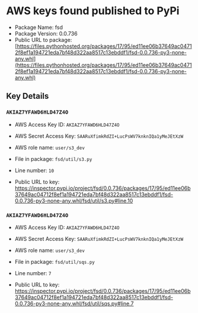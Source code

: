 # AWS keys found published to PyPi

* Package Name: fsd
* Package Version: 0.0.736
* Public URL to package: [https://files.pythonhosted.org/packages/17/95/ed11ee06b37649ac04712f8ef1a194721eda7bf48d322aa8517c13ebddf1/fsd-0.0.736-py3-none-any.whl](https://files.pythonhosted.org/packages/17/95/ed11ee06b37649ac04712f8ef1a194721eda7bf48d322aa8517c13ebddf1/fsd-0.0.736-py3-none-any.whl)

## Key Details

### `AKIAZ7YFAWD6HLD47Z4O`

* AWS Access Key ID: `AKIAZ7YFAWD6HLD47Z4O`
* AWS Secret Access Key: `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` 
* AWS role name: `user/s3_dev`
* File in package: `fsd/util/s3.py`
* Line number: `10`

* Public URL to key: https://inspector.pypi.io/project/fsd/0.0.736/packages/17/95/ed11ee06b37649ac04712f8ef1a194721eda7bf48d322aa8517c13ebddf1/fsd-0.0.736-py3-none-any.whl/fsd/util/s3.py#line.10



### `AKIAZ7YFAWD6HLD47Z4O`

* AWS Access Key ID: `AKIAZ7YFAWD6HLD47Z4O`
* AWS Secret Access Key: `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` 
* AWS role name: `user/s3_dev`
* File in package: `fsd/util/sqs.py`
* Line number: `7`

* Public URL to key: https://inspector.pypi.io/project/fsd/0.0.736/packages/17/95/ed11ee06b37649ac04712f8ef1a194721eda7bf48d322aa8517c13ebddf1/fsd-0.0.736-py3-none-any.whl/fsd/util/sqs.py#line.7


